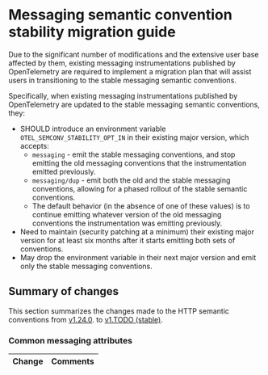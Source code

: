 # Messaging semantic convention stability migration guide

Due to the significant number of modifications and the extensive user base
affected by them, existing messaging instrumentations published by
OpenTelemetry are required to implement a migration plan that will assist users in
transitioning to the stable messaging semantic conventions.

Specifically, when existing messaging instrumentations published by OpenTelemetry are
updated to the stable messaging semantic conventions, they:

- SHOULD introduce an environment variable `OTEL_SEMCONV_STABILITY_OPT_IN` in
  their existing major version, which accepts:
  - `messaging` - emit the stable messaging conventions, and stop emitting
    the old messaging conventions that the instrumentation emitted previously.
  - `messaging/dup` - emit both the old and the stable messaging conventions,
    allowing for a phased rollout of the stable semantic conventions.
  - The default behavior (in the absence of one of these values) is to continue
    emitting whatever version of the old messaging conventions the
    instrumentation was emitting previously.
- Need to maintain (security patching at a minimum) their existing major version
  for at least six months after it starts emitting both sets of conventions.
- May drop the environment variable in their next major version and emit only
  the stable messaging conventions.

## Summary of changes

This section summarizes the changes made to the HTTP semantic conventions
from
[v1.24.0](https://github.com/open-telemetry/semantic-conventions/blob/v1.24.0/docs/messaging/README.md).
to
[v1.TODO (stable)](https://github.com/open-telemetry/semantic-conventions/blob/v1.TODO/docs/messaging/README.md).

### Common messaging attributes

| Change | Comments |
| ------ | -------- |
